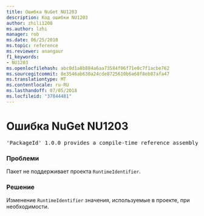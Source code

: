 ```yaml
---
title: Ошибка NuGet NU1203
description: Код ошибки NU1203
author: zhili1208
ms.author: lzhi
manager: rob
ms.date: 06/25/2018
ms.topic: reference
ms.reviewer: anangaur
f1_keywords:
- NU1203
ms.openlocfilehash: abc0d1a8b884a6aa73584f06f71e0c7f1acbe762
ms.sourcegitcommit: 8e3546ab630a24cde8725610b6a68f8eb87afa47
ms.translationtype: MT
ms.contentlocale: ru-RU
ms.lasthandoff: 07/05/2018
ms.locfileid: "37844481"
---
```

# <a name="nuget-error-nu1203"></a>Ошибка NuGet NU1203

<pre>'PackageId' 1.0.0 provides a compile-time reference assembly for 'Foo.dll' on 'TargetFramework', but there is no compatible run-time assembly.</pre>

### <a name="issue"></a>Проблеми
Пакет не поддерживает проекта `RuntimeIdentifier`. 

### <a name="solution"></a>Решение
Изменение `RuntimeIdentifier` значения, используемые в проекте, при необходимости.